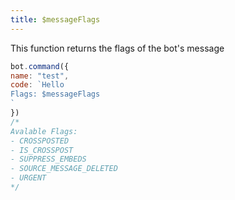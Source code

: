 ```yaml
---
title: $messageFlags
---
```


This function returns the flags of the bot's message 

```javascript
bot.command({
name: "test",
code: `Hello
Flags: $messageFlags
`
})
/*
Avalable Flags:
- CROSSPOSTED
- IS_CROSSPOST
- SUPPRESS_EMBEDS
- SOURCE_MESSAGE_DELETED
- URGENT
*/
```

